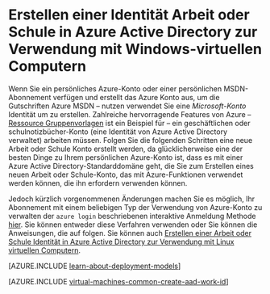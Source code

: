 <properties
   pageTitle="Erstellen eine geschäftlichen oder schulnotizbücher Identität in AAD | Microsoft Azure"
   description="Informationen Sie zum Erstellen einer geschäftlichen oder schulnotizbücher Identität in Azure Active Directory zur Verwendung mit Ihrer Windows-virtuellen Computern."
   services="virtual-machines-windows"
   documentationCenter=""
   authors="squillace"
   manager="timlt"
   editor=""
   tags="azure-service-management,azure-resource-manager"/>

<tags
   ms.service="virtual-machines-windows"
   ms.devlang="na"
   ms.topic="article"
   ms.tgt_pltfrm="vm-windows"
   ms.workload="infrastructure"
   ms.date="08/23/2016"
   ms.author="rasquill"/>

# <a name="creating-a-work-or-school-identity-in-azure-active-directory-to-use-with-windows-vms"></a>Erstellen einer Identität Arbeit oder Schule in Azure Active Directory zur Verwendung mit Windows-virtuellen Computern

Wenn Sie ein persönliches Azure-Konto oder einer persönlichen MSDN-Abonnement verfügen und erstellt das Azure Konto aus, um die Gutschriften Azure MSDN – nutzen verwendet Sie eine *Microsoft-Konto* Identität um zu erstellen. Zahlreiche hervorragende Features von Azure – [Ressource Gruppenvorlagen](../azure-resource-manager/resource-group-overview.md) ist ein Beispiel für – ein geschäftlichen oder schulnotizbücher-Konto (eine Identität von Azure Active Directory verwaltet) arbeiten müssen. Folgen Sie die folgenden Schritten eine neue Arbeit oder Schule Konto erstellt werden, da glücklicherweise eine der besten Dinge zu Ihrem persönlichen Azure-Konto ist, dass es mit einer Azure Active Directory-Standarddomäne geht, die Sie zum Erstellen eines neuen Arbeit oder Schule-Konto, das mit Azure-Funktionen verwendet werden können, die ihn erfordern verwenden können.

Jedoch kürzlich vorgenommenen Änderungen machen Sie es möglich, Ihr Abonnement mit einem beliebigen Typ der Verwendung von Azure-Konto zu verwalten der `azure login` beschriebenen interaktive Anmeldung Methode [hier](../xplat-cli-connect.md). Sie können entweder diese Verfahren verwenden oder Sie können die Anweisungen, die auf folgen. Sie können auch [Erstellen einer Arbeit oder Schule Identität in Azure Active Directory zur Verwendung mit Linux virtuellen Computern](virtual-machines-linux-create-aad-work-id.md).

[AZURE.INCLUDE [learn-about-deployment-models](../../includes/learn-about-deployment-models-both-include.md)]

[AZURE.INCLUDE [virtual-machines-common-create-aad-work-id](../../includes/virtual-machines-common-create-aad-work-id.md)]
